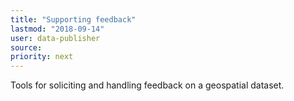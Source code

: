 ```yaml
---
title: "Supporting feedback"
lastmod: "2018-09-14"
user: data-publisher
source:
priority: next
---
```


Tools for soliciting and handling feedback on a geospatial dataset.
